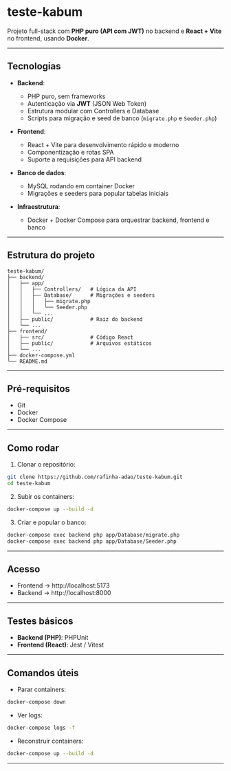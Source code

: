 # teste-kabum

Projeto full-stack com **PHP puro (API com JWT)** no backend e **React + Vite** no frontend, usando **Docker**.

---

## Tecnologias

- **Backend**:  
  - PHP puro, sem frameworks  
  - Autenticação via **JWT** (JSON Web Token)  
  - Estrutura modular com Controllers e Database  
  - Scripts para migração e seed de banco (`migrate.php` e `Seeder.php`)  

- **Frontend**:  
  - React + Vite para desenvolvimento rápido e moderno  
  - Componentização e rotas SPA  
  - Suporte a requisições para API backend  

- **Banco de dados**:  
  - MySQL rodando em container Docker  
  - Migrações e seeders para popular tabelas iniciais  

- **Infraestrutura**:  
  - Docker + Docker Compose para orquestrar backend, frontend e banco  

---

## Estrutura do projeto

```
teste-kabum/
├── backend/
│   ├── app/
│   │   ├── Controllers/   # Lógica da API
│   │   ├── Database/      # Migrações e seeders
│   │   │   ├── migrate.php
│   │   │   └── Seeder.php
│   │   └── ...
│   ├── public/            # Raiz do backend
│   └── ...
├── frontend/
│   ├── src/               # Código React
│   ├── public/            # Arquivos estáticos
│   └── ...
├── docker-compose.yml
└── README.md
```

---

## Pré-requisitos

- Git  
- Docker  
- Docker Compose  

---

## Como rodar

1. Clonar o repositório:
```bash
git clone https://github.com/rafinha-adao/teste-kabum.git
cd teste-kabum
```

2. Subir os containers:
```bash
docker-compose up --build -d
```

3. Criar e popular o banco:
```bash
docker-compose exec backend php app/Database/migrate.php
docker-compose exec backend php app/Database/Seeder.php
```

---

## Acesso

- Frontend → http://localhost:5173  
- Backend → http://localhost:8000  

---

## Testes básicos

- **Backend (PHP)**: PHPUnit  
- **Frontend (React)**: Jest / Vitest

---

## Comandos úteis

- Parar containers:
```bash
docker-compose down
```

- Ver logs:
```bash
docker-compose logs -f
```

- Reconstruir containers:
```bash
docker-compose up --build -d
```

---

